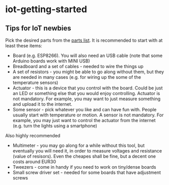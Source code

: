# iot-getting-started
## Tips for IoT newbies
Pick the desired parts from the [parts list](PartsList.md). It is recommended to start with at least these items:
* Board (e.g. ESP8266). You will also need an USB cable (note that some Arduino boards work with MINI USB)
* Breadboard and a set of cables - needed to wire the things up
* A set of resistors - you might be able to go along without them, but they are needed in many cases (e.g. for wiring up the some of the temperature sensors)
* Actuator - this is a device that you control with the board. Could be just an LED or something else that you would enjoy controlling. Actuator is not mandatory. For example, you may want to just measure something and upload it to the internet.
* Some sensor - pick whatever you like and can have fun with. People usually start with temperature or motion. A sensor is not mandatory. For example, you may just want to control the actuator from the internet (e.g. turn the lights using a smartphone)

Also highly recommended
* Multimeter - you may go along for a while without this tool, but eventually you will need it, in order to measure voltages and resistance (value of resisors). Even the cheapes shall be fine, but a decent one costs around EUR30
* Tweezers - come in handy if you need to work on tiny/dense boards
* Small screw driver set - needed for some boards that have adjustment screws


